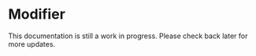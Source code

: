 # Modifier

This documentation is still a work in progress. Please check back later for more updates.
